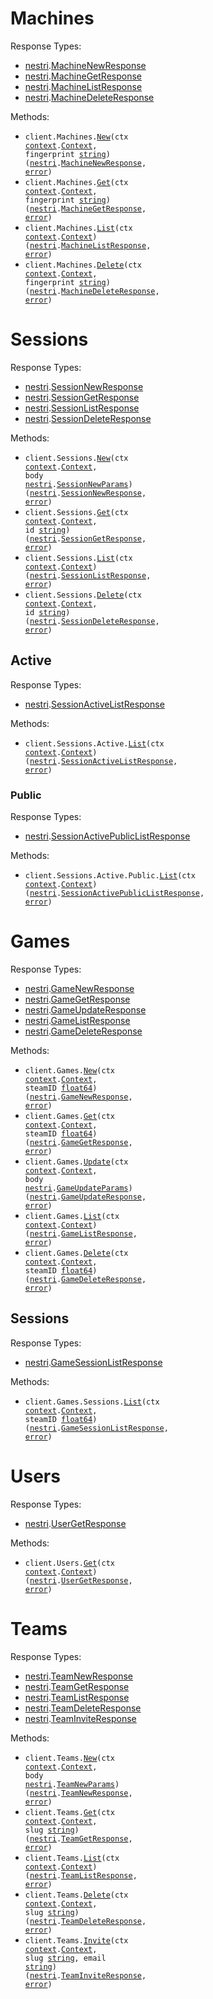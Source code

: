 # Machines

Response Types:

- <a href="https://pkg.go.dev/github.com/nestrilabs/nestri-go-sdk">nestri</a>.<a href="https://pkg.go.dev/github.com/nestrilabs/nestri-go-sdk#MachineNewResponse">MachineNewResponse</a>
- <a href="https://pkg.go.dev/github.com/nestrilabs/nestri-go-sdk">nestri</a>.<a href="https://pkg.go.dev/github.com/nestrilabs/nestri-go-sdk#MachineGetResponse">MachineGetResponse</a>
- <a href="https://pkg.go.dev/github.com/nestrilabs/nestri-go-sdk">nestri</a>.<a href="https://pkg.go.dev/github.com/nestrilabs/nestri-go-sdk#MachineListResponse">MachineListResponse</a>
- <a href="https://pkg.go.dev/github.com/nestrilabs/nestri-go-sdk">nestri</a>.<a href="https://pkg.go.dev/github.com/nestrilabs/nestri-go-sdk#MachineDeleteResponse">MachineDeleteResponse</a>

Methods:

- <code title="post /machines/{fingerprint}">client.Machines.<a href="https://pkg.go.dev/github.com/nestrilabs/nestri-go-sdk#MachineService.New">New</a>(ctx <a href="https://pkg.go.dev/context">context</a>.<a href="https://pkg.go.dev/context#Context">Context</a>, fingerprint <a href="https://pkg.go.dev/builtin#string">string</a>) (<a href="https://pkg.go.dev/github.com/nestrilabs/nestri-go-sdk">nestri</a>.<a href="https://pkg.go.dev/github.com/nestrilabs/nestri-go-sdk#MachineNewResponse">MachineNewResponse</a>, <a href="https://pkg.go.dev/builtin#error">error</a>)</code>
- <code title="get /machines/{fingerprint}">client.Machines.<a href="https://pkg.go.dev/github.com/nestrilabs/nestri-go-sdk#MachineService.Get">Get</a>(ctx <a href="https://pkg.go.dev/context">context</a>.<a href="https://pkg.go.dev/context#Context">Context</a>, fingerprint <a href="https://pkg.go.dev/builtin#string">string</a>) (<a href="https://pkg.go.dev/github.com/nestrilabs/nestri-go-sdk">nestri</a>.<a href="https://pkg.go.dev/github.com/nestrilabs/nestri-go-sdk#MachineGetResponse">MachineGetResponse</a>, <a href="https://pkg.go.dev/builtin#error">error</a>)</code>
- <code title="get /machines">client.Machines.<a href="https://pkg.go.dev/github.com/nestrilabs/nestri-go-sdk#MachineService.List">List</a>(ctx <a href="https://pkg.go.dev/context">context</a>.<a href="https://pkg.go.dev/context#Context">Context</a>) (<a href="https://pkg.go.dev/github.com/nestrilabs/nestri-go-sdk">nestri</a>.<a href="https://pkg.go.dev/github.com/nestrilabs/nestri-go-sdk#MachineListResponse">MachineListResponse</a>, <a href="https://pkg.go.dev/builtin#error">error</a>)</code>
- <code title="delete /machines/{fingerprint}">client.Machines.<a href="https://pkg.go.dev/github.com/nestrilabs/nestri-go-sdk#MachineService.Delete">Delete</a>(ctx <a href="https://pkg.go.dev/context">context</a>.<a href="https://pkg.go.dev/context#Context">Context</a>, fingerprint <a href="https://pkg.go.dev/builtin#string">string</a>) (<a href="https://pkg.go.dev/github.com/nestrilabs/nestri-go-sdk">nestri</a>.<a href="https://pkg.go.dev/github.com/nestrilabs/nestri-go-sdk#MachineDeleteResponse">MachineDeleteResponse</a>, <a href="https://pkg.go.dev/builtin#error">error</a>)</code>

# Sessions

Response Types:

- <a href="https://pkg.go.dev/github.com/nestrilabs/nestri-go-sdk">nestri</a>.<a href="https://pkg.go.dev/github.com/nestrilabs/nestri-go-sdk#SessionNewResponse">SessionNewResponse</a>
- <a href="https://pkg.go.dev/github.com/nestrilabs/nestri-go-sdk">nestri</a>.<a href="https://pkg.go.dev/github.com/nestrilabs/nestri-go-sdk#SessionGetResponse">SessionGetResponse</a>
- <a href="https://pkg.go.dev/github.com/nestrilabs/nestri-go-sdk">nestri</a>.<a href="https://pkg.go.dev/github.com/nestrilabs/nestri-go-sdk#SessionListResponse">SessionListResponse</a>
- <a href="https://pkg.go.dev/github.com/nestrilabs/nestri-go-sdk">nestri</a>.<a href="https://pkg.go.dev/github.com/nestrilabs/nestri-go-sdk#SessionDeleteResponse">SessionDeleteResponse</a>

Methods:

- <code title="post /sessions">client.Sessions.<a href="https://pkg.go.dev/github.com/nestrilabs/nestri-go-sdk#SessionService.New">New</a>(ctx <a href="https://pkg.go.dev/context">context</a>.<a href="https://pkg.go.dev/context#Context">Context</a>, body <a href="https://pkg.go.dev/github.com/nestrilabs/nestri-go-sdk">nestri</a>.<a href="https://pkg.go.dev/github.com/nestrilabs/nestri-go-sdk#SessionNewParams">SessionNewParams</a>) (<a href="https://pkg.go.dev/github.com/nestrilabs/nestri-go-sdk">nestri</a>.<a href="https://pkg.go.dev/github.com/nestrilabs/nestri-go-sdk#SessionNewResponse">SessionNewResponse</a>, <a href="https://pkg.go.dev/builtin#error">error</a>)</code>
- <code title="get /sessions/{id}">client.Sessions.<a href="https://pkg.go.dev/github.com/nestrilabs/nestri-go-sdk#SessionService.Get">Get</a>(ctx <a href="https://pkg.go.dev/context">context</a>.<a href="https://pkg.go.dev/context#Context">Context</a>, id <a href="https://pkg.go.dev/builtin#string">string</a>) (<a href="https://pkg.go.dev/github.com/nestrilabs/nestri-go-sdk">nestri</a>.<a href="https://pkg.go.dev/github.com/nestrilabs/nestri-go-sdk#SessionGetResponse">SessionGetResponse</a>, <a href="https://pkg.go.dev/builtin#error">error</a>)</code>
- <code title="get /sessions">client.Sessions.<a href="https://pkg.go.dev/github.com/nestrilabs/nestri-go-sdk#SessionService.List">List</a>(ctx <a href="https://pkg.go.dev/context">context</a>.<a href="https://pkg.go.dev/context#Context">Context</a>) (<a href="https://pkg.go.dev/github.com/nestrilabs/nestri-go-sdk">nestri</a>.<a href="https://pkg.go.dev/github.com/nestrilabs/nestri-go-sdk#SessionListResponse">SessionListResponse</a>, <a href="https://pkg.go.dev/builtin#error">error</a>)</code>
- <code title="delete /sessions/{id}">client.Sessions.<a href="https://pkg.go.dev/github.com/nestrilabs/nestri-go-sdk#SessionService.Delete">Delete</a>(ctx <a href="https://pkg.go.dev/context">context</a>.<a href="https://pkg.go.dev/context#Context">Context</a>, id <a href="https://pkg.go.dev/builtin#string">string</a>) (<a href="https://pkg.go.dev/github.com/nestrilabs/nestri-go-sdk">nestri</a>.<a href="https://pkg.go.dev/github.com/nestrilabs/nestri-go-sdk#SessionDeleteResponse">SessionDeleteResponse</a>, <a href="https://pkg.go.dev/builtin#error">error</a>)</code>

## Active

Response Types:

- <a href="https://pkg.go.dev/github.com/nestrilabs/nestri-go-sdk">nestri</a>.<a href="https://pkg.go.dev/github.com/nestrilabs/nestri-go-sdk#SessionActiveListResponse">SessionActiveListResponse</a>

Methods:

- <code title="get /sessions/active">client.Sessions.Active.<a href="https://pkg.go.dev/github.com/nestrilabs/nestri-go-sdk#SessionActiveService.List">List</a>(ctx <a href="https://pkg.go.dev/context">context</a>.<a href="https://pkg.go.dev/context#Context">Context</a>) (<a href="https://pkg.go.dev/github.com/nestrilabs/nestri-go-sdk">nestri</a>.<a href="https://pkg.go.dev/github.com/nestrilabs/nestri-go-sdk#SessionActiveListResponse">SessionActiveListResponse</a>, <a href="https://pkg.go.dev/builtin#error">error</a>)</code>

### Public

Response Types:

- <a href="https://pkg.go.dev/github.com/nestrilabs/nestri-go-sdk">nestri</a>.<a href="https://pkg.go.dev/github.com/nestrilabs/nestri-go-sdk#SessionActivePublicListResponse">SessionActivePublicListResponse</a>

Methods:

- <code title="get /sessions/active/public">client.Sessions.Active.Public.<a href="https://pkg.go.dev/github.com/nestrilabs/nestri-go-sdk#SessionActivePublicService.List">List</a>(ctx <a href="https://pkg.go.dev/context">context</a>.<a href="https://pkg.go.dev/context#Context">Context</a>) (<a href="https://pkg.go.dev/github.com/nestrilabs/nestri-go-sdk">nestri</a>.<a href="https://pkg.go.dev/github.com/nestrilabs/nestri-go-sdk#SessionActivePublicListResponse">SessionActivePublicListResponse</a>, <a href="https://pkg.go.dev/builtin#error">error</a>)</code>

# Games

Response Types:

- <a href="https://pkg.go.dev/github.com/nestrilabs/nestri-go-sdk">nestri</a>.<a href="https://pkg.go.dev/github.com/nestrilabs/nestri-go-sdk#GameNewResponse">GameNewResponse</a>
- <a href="https://pkg.go.dev/github.com/nestrilabs/nestri-go-sdk">nestri</a>.<a href="https://pkg.go.dev/github.com/nestrilabs/nestri-go-sdk#GameGetResponse">GameGetResponse</a>
- <a href="https://pkg.go.dev/github.com/nestrilabs/nestri-go-sdk">nestri</a>.<a href="https://pkg.go.dev/github.com/nestrilabs/nestri-go-sdk#GameUpdateResponse">GameUpdateResponse</a>
- <a href="https://pkg.go.dev/github.com/nestrilabs/nestri-go-sdk">nestri</a>.<a href="https://pkg.go.dev/github.com/nestrilabs/nestri-go-sdk#GameListResponse">GameListResponse</a>
- <a href="https://pkg.go.dev/github.com/nestrilabs/nestri-go-sdk">nestri</a>.<a href="https://pkg.go.dev/github.com/nestrilabs/nestri-go-sdk#GameDeleteResponse">GameDeleteResponse</a>

Methods:

- <code title="post /games/{steamID}">client.Games.<a href="https://pkg.go.dev/github.com/nestrilabs/nestri-go-sdk#GameService.New">New</a>(ctx <a href="https://pkg.go.dev/context">context</a>.<a href="https://pkg.go.dev/context#Context">Context</a>, steamID <a href="https://pkg.go.dev/builtin#float64">float64</a>) (<a href="https://pkg.go.dev/github.com/nestrilabs/nestri-go-sdk">nestri</a>.<a href="https://pkg.go.dev/github.com/nestrilabs/nestri-go-sdk#GameNewResponse">GameNewResponse</a>, <a href="https://pkg.go.dev/builtin#error">error</a>)</code>
- <code title="get /games/{steamID}">client.Games.<a href="https://pkg.go.dev/github.com/nestrilabs/nestri-go-sdk#GameService.Get">Get</a>(ctx <a href="https://pkg.go.dev/context">context</a>.<a href="https://pkg.go.dev/context#Context">Context</a>, steamID <a href="https://pkg.go.dev/builtin#float64">float64</a>) (<a href="https://pkg.go.dev/github.com/nestrilabs/nestri-go-sdk">nestri</a>.<a href="https://pkg.go.dev/github.com/nestrilabs/nestri-go-sdk#GameGetResponse">GameGetResponse</a>, <a href="https://pkg.go.dev/builtin#error">error</a>)</code>
- <code title="put /games">client.Games.<a href="https://pkg.go.dev/github.com/nestrilabs/nestri-go-sdk#GameService.Update">Update</a>(ctx <a href="https://pkg.go.dev/context">context</a>.<a href="https://pkg.go.dev/context#Context">Context</a>, body <a href="https://pkg.go.dev/github.com/nestrilabs/nestri-go-sdk">nestri</a>.<a href="https://pkg.go.dev/github.com/nestrilabs/nestri-go-sdk#GameUpdateParams">GameUpdateParams</a>) (<a href="https://pkg.go.dev/github.com/nestrilabs/nestri-go-sdk">nestri</a>.<a href="https://pkg.go.dev/github.com/nestrilabs/nestri-go-sdk#GameUpdateResponse">GameUpdateResponse</a>, <a href="https://pkg.go.dev/builtin#error">error</a>)</code>
- <code title="get /games">client.Games.<a href="https://pkg.go.dev/github.com/nestrilabs/nestri-go-sdk#GameService.List">List</a>(ctx <a href="https://pkg.go.dev/context">context</a>.<a href="https://pkg.go.dev/context#Context">Context</a>) (<a href="https://pkg.go.dev/github.com/nestrilabs/nestri-go-sdk">nestri</a>.<a href="https://pkg.go.dev/github.com/nestrilabs/nestri-go-sdk#GameListResponse">GameListResponse</a>, <a href="https://pkg.go.dev/builtin#error">error</a>)</code>
- <code title="delete /games/{steamID}">client.Games.<a href="https://pkg.go.dev/github.com/nestrilabs/nestri-go-sdk#GameService.Delete">Delete</a>(ctx <a href="https://pkg.go.dev/context">context</a>.<a href="https://pkg.go.dev/context#Context">Context</a>, steamID <a href="https://pkg.go.dev/builtin#float64">float64</a>) (<a href="https://pkg.go.dev/github.com/nestrilabs/nestri-go-sdk">nestri</a>.<a href="https://pkg.go.dev/github.com/nestrilabs/nestri-go-sdk#GameDeleteResponse">GameDeleteResponse</a>, <a href="https://pkg.go.dev/builtin#error">error</a>)</code>

## Sessions

Response Types:

- <a href="https://pkg.go.dev/github.com/nestrilabs/nestri-go-sdk">nestri</a>.<a href="https://pkg.go.dev/github.com/nestrilabs/nestri-go-sdk#GameSessionListResponse">GameSessionListResponse</a>

Methods:

- <code title="get /games/{steamID}/sessions">client.Games.Sessions.<a href="https://pkg.go.dev/github.com/nestrilabs/nestri-go-sdk#GameSessionService.List">List</a>(ctx <a href="https://pkg.go.dev/context">context</a>.<a href="https://pkg.go.dev/context#Context">Context</a>, steamID <a href="https://pkg.go.dev/builtin#float64">float64</a>) (<a href="https://pkg.go.dev/github.com/nestrilabs/nestri-go-sdk">nestri</a>.<a href="https://pkg.go.dev/github.com/nestrilabs/nestri-go-sdk#GameSessionListResponse">GameSessionListResponse</a>, <a href="https://pkg.go.dev/builtin#error">error</a>)</code>

# Users

Response Types:

- <a href="https://pkg.go.dev/github.com/nestrilabs/nestri-go-sdk">nestri</a>.<a href="https://pkg.go.dev/github.com/nestrilabs/nestri-go-sdk#UserGetResponse">UserGetResponse</a>

Methods:

- <code title="get /users/@me">client.Users.<a href="https://pkg.go.dev/github.com/nestrilabs/nestri-go-sdk#UserService.Get">Get</a>(ctx <a href="https://pkg.go.dev/context">context</a>.<a href="https://pkg.go.dev/context#Context">Context</a>) (<a href="https://pkg.go.dev/github.com/nestrilabs/nestri-go-sdk">nestri</a>.<a href="https://pkg.go.dev/github.com/nestrilabs/nestri-go-sdk#UserGetResponse">UserGetResponse</a>, <a href="https://pkg.go.dev/builtin#error">error</a>)</code>

# Teams

Response Types:

- <a href="https://pkg.go.dev/github.com/nestrilabs/nestri-go-sdk">nestri</a>.<a href="https://pkg.go.dev/github.com/nestrilabs/nestri-go-sdk#TeamNewResponse">TeamNewResponse</a>
- <a href="https://pkg.go.dev/github.com/nestrilabs/nestri-go-sdk">nestri</a>.<a href="https://pkg.go.dev/github.com/nestrilabs/nestri-go-sdk#TeamGetResponse">TeamGetResponse</a>
- <a href="https://pkg.go.dev/github.com/nestrilabs/nestri-go-sdk">nestri</a>.<a href="https://pkg.go.dev/github.com/nestrilabs/nestri-go-sdk#TeamListResponse">TeamListResponse</a>
- <a href="https://pkg.go.dev/github.com/nestrilabs/nestri-go-sdk">nestri</a>.<a href="https://pkg.go.dev/github.com/nestrilabs/nestri-go-sdk#TeamDeleteResponse">TeamDeleteResponse</a>
- <a href="https://pkg.go.dev/github.com/nestrilabs/nestri-go-sdk">nestri</a>.<a href="https://pkg.go.dev/github.com/nestrilabs/nestri-go-sdk#TeamInviteResponse">TeamInviteResponse</a>

Methods:

- <code title="post /teams">client.Teams.<a href="https://pkg.go.dev/github.com/nestrilabs/nestri-go-sdk#TeamService.New">New</a>(ctx <a href="https://pkg.go.dev/context">context</a>.<a href="https://pkg.go.dev/context#Context">Context</a>, body <a href="https://pkg.go.dev/github.com/nestrilabs/nestri-go-sdk">nestri</a>.<a href="https://pkg.go.dev/github.com/nestrilabs/nestri-go-sdk#TeamNewParams">TeamNewParams</a>) (<a href="https://pkg.go.dev/github.com/nestrilabs/nestri-go-sdk">nestri</a>.<a href="https://pkg.go.dev/github.com/nestrilabs/nestri-go-sdk#TeamNewResponse">TeamNewResponse</a>, <a href="https://pkg.go.dev/builtin#error">error</a>)</code>
- <code title="get /teams/{slug}">client.Teams.<a href="https://pkg.go.dev/github.com/nestrilabs/nestri-go-sdk#TeamService.Get">Get</a>(ctx <a href="https://pkg.go.dev/context">context</a>.<a href="https://pkg.go.dev/context#Context">Context</a>, slug <a href="https://pkg.go.dev/builtin#string">string</a>) (<a href="https://pkg.go.dev/github.com/nestrilabs/nestri-go-sdk">nestri</a>.<a href="https://pkg.go.dev/github.com/nestrilabs/nestri-go-sdk#TeamGetResponse">TeamGetResponse</a>, <a href="https://pkg.go.dev/builtin#error">error</a>)</code>
- <code title="get /teams">client.Teams.<a href="https://pkg.go.dev/github.com/nestrilabs/nestri-go-sdk#TeamService.List">List</a>(ctx <a href="https://pkg.go.dev/context">context</a>.<a href="https://pkg.go.dev/context#Context">Context</a>) (<a href="https://pkg.go.dev/github.com/nestrilabs/nestri-go-sdk">nestri</a>.<a href="https://pkg.go.dev/github.com/nestrilabs/nestri-go-sdk#TeamListResponse">TeamListResponse</a>, <a href="https://pkg.go.dev/builtin#error">error</a>)</code>
- <code title="delete /teams/{slug}">client.Teams.<a href="https://pkg.go.dev/github.com/nestrilabs/nestri-go-sdk#TeamService.Delete">Delete</a>(ctx <a href="https://pkg.go.dev/context">context</a>.<a href="https://pkg.go.dev/context#Context">Context</a>, slug <a href="https://pkg.go.dev/builtin#string">string</a>) (<a href="https://pkg.go.dev/github.com/nestrilabs/nestri-go-sdk">nestri</a>.<a href="https://pkg.go.dev/github.com/nestrilabs/nestri-go-sdk#TeamDeleteResponse">TeamDeleteResponse</a>, <a href="https://pkg.go.dev/builtin#error">error</a>)</code>
- <code title="post /teams/{slug}/invite/{email}">client.Teams.<a href="https://pkg.go.dev/github.com/nestrilabs/nestri-go-sdk#TeamService.Invite">Invite</a>(ctx <a href="https://pkg.go.dev/context">context</a>.<a href="https://pkg.go.dev/context#Context">Context</a>, slug <a href="https://pkg.go.dev/builtin#string">string</a>, email <a href="https://pkg.go.dev/builtin#string">string</a>) (<a href="https://pkg.go.dev/github.com/nestrilabs/nestri-go-sdk">nestri</a>.<a href="https://pkg.go.dev/github.com/nestrilabs/nestri-go-sdk#TeamInviteResponse">TeamInviteResponse</a>, <a href="https://pkg.go.dev/builtin#error">error</a>)</code>
